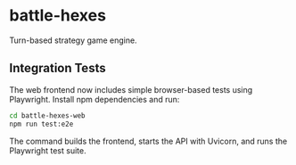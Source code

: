 # battle-hexes
Turn-based strategy game engine.

## Integration Tests

The web frontend now includes simple browser-based tests using Playwright.
Install npm dependencies and run:

```bash
cd battle-hexes-web
npm run test:e2e
```

The command builds the frontend, starts the API with Uvicorn, and runs the
Playwright test suite.
